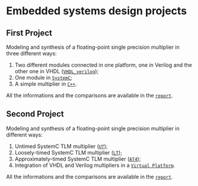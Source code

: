 # Embedded systems design projects

## First Project

Modeling and synthesis of a floating-point single precision multiplier in three different ways:
1. Two different modules connected in one platform, one in Verilog and the other one in VHDL ([`VHDL_verilog`](first-project/solutions/RTL/VHDL_verilog));
2. One module in [`SystemC`](first-project/solutions/RTL/SystemC);
3. A simple multiplier in [`C++`](first-project/solutions/RTL/cpp).

All the informations and the comparisons are available in the [`report`](first-project/report).

## Second Project

Modeling and synthesis of a floating-point single precision multiplier in different ways:
1. Untimed SystemC TLM multiplier ([`UT`](second-project/solutions/TLM/UT));
2. Loosely-timed SystemC TLM multiplier ([`LT`](second-project/solutions/TLM/LT));
3. Approximately-timed SystemC TLM multiplier ([`AT4`](second-project/solutions/TLM/AT4));
4. Integration of VHDL and Verilog multipliers in a [`Virtual Platform`](second-project/solutions/Virtual_Platform).

All the informations and the comparisons are available in the [`report`](second-project/report).
